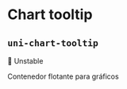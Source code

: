 Chart tooltip
===================
`uni-chart-tooltip`
---
:red_circle: Unstable

Contenedor flotante para gráficos
